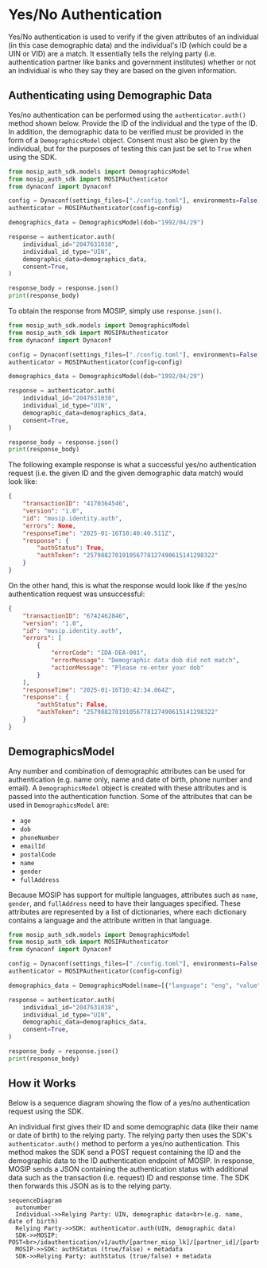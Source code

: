 # Yes/No Authentication

Yes/No authentication is used to verify if the given attributes of an individual (in this case demographic data) and the individual's ID (which could be a UIN or VID) are a match. It essentially tells the relying party (i.e. authentication partner like banks and government institutes) whether or not an individual is who they say they are based on the given information.

## Authenticating using Demographic Data

Yes/no authentication can be performed using the `authenticator.auth()` method shown below. Provide the ID of the individual and the type of the ID. In addition, the demographic data to be verified must be provided in the form of a `DemographicsModel` object. Consent must also be given by the individual, but for the purposes of testing this can just be set to `True` when using the SDK.

``` python title="Yes/No Auth" hl_lines="1 8-15"
from mosip_auth_sdk.models import DemographicsModel
from mosip_auth_sdk import MOSIPAuthenticator
from dynaconf import Dynaconf

config = Dynaconf(settings_files=["./config.toml"], environments=False)
authenticator = MOSIPAuthenticator(config=config)

demographics_data = DemographicsModel(dob="1992/04/29")

response = authenticator.auth(
    individual_id="2047631038",
    individual_id_type="UIN",
    demographic_data=demographics_data,
    consent=True,
)

response_body = response.json()
print(response_body)
```

To obtain the response from MOSIP, simply use `response.json()`.

``` python title="Yes/No Auth" hl_lines="17-18"
from mosip_auth_sdk.models import DemographicsModel
from mosip_auth_sdk import MOSIPAuthenticator
from dynaconf import Dynaconf

config = Dynaconf(settings_files=["./config.toml"], environments=False)
authenticator = MOSIPAuthenticator(config=config)

demographics_data = DemographicsModel(dob="1992/04/29")

response = authenticator.auth(
    individual_id="2047631038",
    individual_id_type="UIN",
    demographic_data=demographics_data,
    consent=True,
)

response_body = response.json()
print(response_body)
```

The following example response is what a successful yes/no authentication request (i.e. the given ID and the given demographic data match) would look like:

``` json title="Successful Yes/No Auth"
{
    "transactionID": "4170364546",
    "version": "1.0",
    "id": "mosip.identity.auth",
    "errors": None,
    "responseTime": "2025-01-16T10:40:40.511Z",
    "response": {
        "authStatus": True,
        "authToken": "257988270191056778127490615141298322"
    }
}
```

On the other hand, this is what the response would look like if the yes/no authentication request was unsuccessful:

``` json title="Unsuccessful Yes/No Auth with Error"
{
    "transactionID": "6742462846",
    "version": "1.0",
    "id": "mosip.identity.auth",
    "errors": [
        {
            "errorCode": "IDA-DEA-001",
            "errorMessage": "Demographic data dob did not match",
            "actionMessage": "Please re-enter your dob"
        }
    ],
    "responseTime": "2025-01-16T10:42:34.064Z",
    "response": {
        "authStatus": False,
        "authToken": "257988270191056778127490615141298322"
    }
}
```

## DemographicsModel

Any number and combination of demographic attributes can be used for authentication (e.g. name only, name and date of birth, phone number and email). A `DemographicsModel` object is created with these attributes and is passed into the authentication function. Some of the attributes that can be used in `DemographicsModel` are:

   - `age`
   - `dob`
   - `phoneNumber`
   - `emailId`
   - `postalCode`
   - `name`
   - `gender`
   - `fullAddress`

Because MOSIP has support for multiple languages, attributes such as `name`, `gender`, and `fullAddress` need to have their languages specified. These attributes are represented by a list of dictionaries, where each dictionary contains a language and the attribute written in that language.

``` python title="Yes/No Auth with Name Specified" hl_lines="8"
from mosip_auth_sdk.models import DemographicsModel
from mosip_auth_sdk import MOSIPAuthenticator
from dynaconf import Dynaconf

config = Dynaconf(settings_files=["./config.toml"], environments=False)
authenticator = MOSIPAuthenticator(config=config)

demographics_data = DemographicsModel(name=[{"language": "eng", "value": "James Rodrigious"}])

response = authenticator.auth(
    individual_id="2047631038",
    individual_id_type="UIN",
    demographic_data=demographics_data,
    consent=True,
)

response_body = response.json()
print(response_body)
```

## How it Works

Below is a sequence diagram showing the flow of a yes/no authentication request using the SDK.

An individual first gives their ID and some demographic data (like their name or date of birth) to the relying party. The relying party then uses the SDK's `authenticator.auth()` method to perform a yes/no authentication. This method makes the SDK send a POST request containing the ID and the demographic data to the ID authentication endpoint of MOSIP. In response, MOSIP sends a JSON containing the authentication status with additional data such as the transaction (i.e. request) ID and response time. The SDK then forwards this JSON as is to the relying party.

``` mermaid
sequenceDiagram
  autonumber
  Individual->>Relying Party: UIN, demographic data<br>(e.g. name, date of birth)
  Relying Party->>SDK: authenticator.auth(UIN, demographic data)
  SDK->>MOSIP: POST<br>/idauthentication/v1/auth/[partner_misp_lk]/[partner_id]/[partner_api_key]
  MOSIP->>SDK: authStatus (true/false) + metadata
  SDK->>Relying Party: authStatus (true/false) + metadata
```